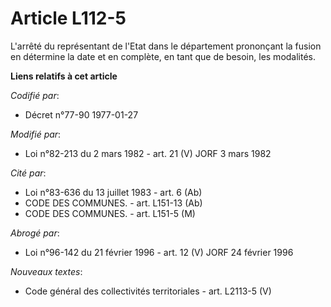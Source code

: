 # Article L112-5

L'arrêté du représentant de l'Etat dans le département prononçant la fusion en détermine la date et en complète, en tant que
de besoin, les modalités.

**Liens relatifs à cet article**

_Codifié par_:

  - Décret n°77-90 1977-01-27

_Modifié par_:

  - Loi n°82-213 du 2 mars 1982 - art. 21 (V) JORF 3 mars 1982

_Cité par_:

  - Loi n°83-636 du 13 juillet 1983 - art. 6 (Ab)
  - CODE DES COMMUNES. - art. L151-13 (Ab)
  - CODE DES COMMUNES. - art. L151-5 (M)

_Abrogé par_:

  - Loi n°96-142 du 21 février 1996 - art. 12 (V) JORF 24 février 1996

_Nouveaux textes_:

  - Code général des collectivités territoriales - art. L2113-5 (V)
